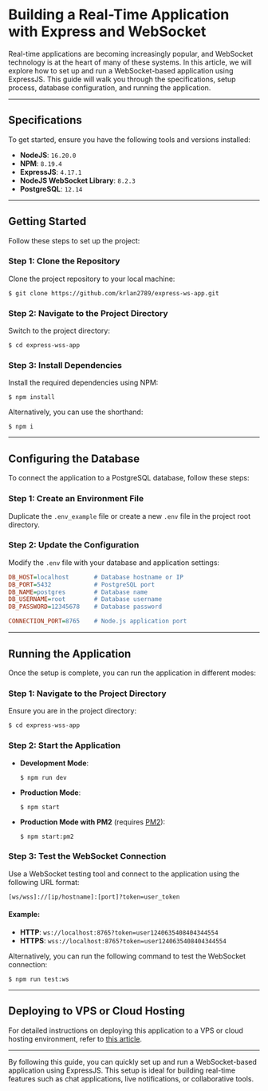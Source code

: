 # Building a Real-Time Application with Express and WebSocket

Real-time applications are becoming increasingly popular, and WebSocket technology is at the heart of many of these systems. In this article, we will explore how to set up and run a WebSocket-based application using ExpressJS. This guide will walk you through the specifications, setup process, database configuration, and running the application.

---

## Specifications

To get started, ensure you have the following tools and versions installed:

- **NodeJS**: `16.20.0`
- **NPM**: `8.19.4`
- **ExpressJS**: `4.17.1`
- **NodeJS WebSocket Library**: `8.2.3`
- **PostgreSQL**: `12.14`

---

## Getting Started

Follow these steps to set up the project:

### Step 1: Clone the Repository

Clone the project repository to your local machine:

```shell
$ git clone https://github.com/krlan2789/express-ws-app.git
```

### Step 2: Navigate to the Project Directory

Switch to the project directory:

```shell
$ cd express-wss-app
```

### Step 3: Install Dependencies

Install the required dependencies using NPM:

```shell
$ npm install
```

Alternatively, you can use the shorthand:

```shell
$ npm i
```

---

## Configuring the Database

To connect the application to a PostgreSQL database, follow these steps:

### Step 1: Create an Environment File

Duplicate the `.env_example` file or create a new `.env` file in the project root directory.

### Step 2: Update the Configuration

Modify the `.env` file with your database and application settings:

```ini
DB_HOST=localhost       # Database hostname or IP
DB_PORT=5432            # PostgreSQL port
DB_NAME=postgres        # Database name
DB_USERNAME=root        # Database username
DB_PASSWORD=12345678    # Database password

CONNECTION_PORT=8765    # Node.js application port
```

---

## Running the Application

Once the setup is complete, you can run the application in different modes:

### Step 1: Navigate to the Project Directory

Ensure you are in the project directory:

```shell
$ cd express-wss-app
```

### Step 2: Start the Application

- **Development Mode**:

   ```shell
   $ npm run dev
   ```

- **Production Mode**:

   ```shell
   $ npm start
   ```

- **Production Mode with PM2** (requires [PM2](https://github.com/Unitech/pm2)):

   ```shell
   $ npm start:pm2
   ```

### Step 3: Test the WebSocket Connection

Use a WebSocket testing tool and connect to the application using the following URL format:

```http
[ws/wss]://[ip/hostname]:[port]?token=user_token
```

#### Example:

- **HTTP**: `ws://localhost:8765?token=user1240635408404344554`
- **HTTPS**: `wss://localhost:8765?token=user1240635408404344554`

Alternatively, you can run the following command to test the WebSocket connection:

```shell
$ npm run test:ws
```

---

## Deploying to VPS or Cloud Hosting

For detailed instructions on deploying this application to a VPS or cloud hosting environment, refer to [this article](https://erlankurnia.github.io/note/2/WebSocket%20Service%20on%20VPS).

---

By following this guide, you can quickly set up and run a WebSocket-based application using ExpressJS. This setup is ideal for building real-time features such as chat applications, live notifications, or collaborative tools.
